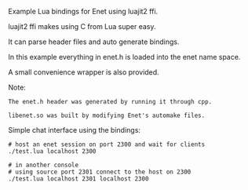 Example Lua bindings for Enet using luajit2 ffi.

luajit2 ffi makes using C from Lua super easy.

It can parse header files and auto generate bindings.

In this example everything in enet.h is loaded into the enet name space.

A small convenience wrapper is also provided.


Note:

	The enet.h header was generated by running it through cpp.

	libenet.so was built by modifying Enet's automake files.


Simple chat interface using the bindings:

	# host an enet session on port 2300 and wait for clients
	./test.lua localhost 2300

	# in another console
	# using source port 2301 connect to the host on 2300
	./test.lua localhost 2301 localhost 2300
